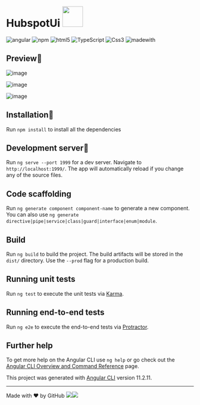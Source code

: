 # HubspotUi <img src="https://user-images.githubusercontent.com/45575898/129725115-3bfa354a-e727-4828-bc8b-34a2e0c4ba77.png" width="55" height="55">


  <img alt="angular" src="https://img.shields.io/badge/-Angular-DD0031?style=flat-square&logo=angular&logoColor=white" /> <img alt="npm" src="https://img.shields.io/badge/-NPM-CB3837?style=flat-square&logo=npm&logoColor=white" />
  <img alt="html5" src="https://img.shields.io/badge/-HTML5-E34F26?style=flat-square&logo=html5&logoColor=white" />
  <img alt="TypeScript" src="https://img.shields.io/badge/-TypeScript-007ACC?style=flat-square&logo=typescript&logoColor=white" />
  <img alt="Css3" src="https://img.shields.io/badge/-CSS3-ADD8E6?style=flat-square&logo=css3&logoColor=black" />
  <img alt="madewith" src="  https://img.shields.io/static/v1?label=MadeWith&message=❤️&color=grey" />
  
## Preview📌
![image](https://user-images.githubusercontent.com/45575898/129724741-b58c2b7a-a6e6-4cc5-9061-d8394ffb44ab.png)

 ![image](https://user-images.githubusercontent.com/45575898/129724826-491ed570-ae78-4f99-adb8-fb33b51dd5a2.png)

![image](https://user-images.githubusercontent.com/45575898/129724891-6b7d31d8-2735-4191-b212-0cc9f3c8fa9e.png)

## Installation📌
Run `npm install` to install all the dependencies

## Development server📌
Run `ng serve --port 1999` for a dev server. Navigate to `http://localhost:1999/`. The app will automatically reload if you change any of the source files.

## Code scaffolding

Run `ng generate component component-name` to generate a new component. You can also use `ng generate directive|pipe|service|class|guard|interface|enum|module`.

## Build

Run `ng build` to build the project. The build artifacts will be stored in the `dist/` directory. Use the `--prod` flag for a production build.

## Running unit tests

Run `ng test` to execute the unit tests via [Karma](https://karma-runner.github.io).

## Running end-to-end tests

Run `ng e2e` to execute the end-to-end tests via [Protractor](http://www.protractortest.org/).

## Further help

To get more help on the Angular CLI use `ng help` or go check out the [Angular CLI Overview and Command Reference](https://angular.io/cli) page.

This project was generated with [Angular CLI](https://github.com/angular/angular-cli) version 11.2.11.

-----------------------------------------------------------------------------------------------------------------------------------------------------------------------------------
Made with ❤ by GitHub ![](https://img.shields.io/badge/luca-informational?style=flat&logo=#DD0031&logoColor=white&color=2bbc8a)![](https://img.shields.io/badge/Imbalzano-informational?style=flat&logo=&logoColor=white&color=2bbc8a)
